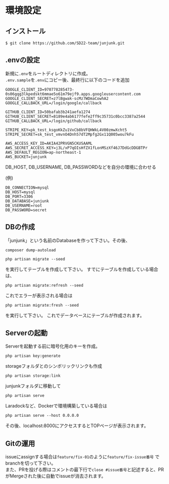 # 環境設定
## インストール
```
$ git clone https://github.com/SD22-team/junjunk.git
```
## .envの設定
新規に```.env```をルートディレクトリに作成。<br>
```.env.sample```を```.env```にコピー後、最終行に以下のコードを追加
```
GOOGLE_CLIENT_ID=970778285473-0s06gqg3lkpedskt6mmae5o61m79ejf9.apps.googleusercontent.com
GOOGLE_CLIENT_SECRET=z7lBgwak-scMz7WDmaCowhA2
GOOGLE_CALLBACK_URL=/login/google/callback

GITHUB_CLIENT_ID=50bafab3b241aefa1274
GITHUB_CLIENT_SECRET=8189e4ab6177fefe2ff9c35731c0bcc3387a2544
GITHUB_CALLBACK_URL=/login/github/callback

STRIPE_KEY=pk_test_ksgoKkZu1VxCb8bVFQHWkL4V00zmwXcht5
STRIPE_SECRET=sk_test_vmvnO4Dnh57dT2Mpfg2Gx11Q005wou7kFu

AWS_ACCESS_KEY_ID=AKIA42PRVGN5CKUSAAML
AWS_SECRET_ACCESS_KEY=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
AWS_DEFAULT_REGION=ap-northeast-1
AWS_BUCKET=junjunk
```

DB_HOST, DB_USERNAME, DB_PASSWORDなどを自分の環境に合わせる<br>

(例)
```
DB_CONNECTION=mysql
DB_HOST=mysql
DB_PORT=3306
DB_DATABASE=junjunk
DB_USERNAME=root
DB_PASSWORD=secret
```

## DBの作成
「junjunk」という名前のDatabaseを作って下さい。その後、
```
composer dump-autoload
```
```
php artisan migrate --seed
```
を実行してテーブルを作成して下さい。
すでにテーブルを作成している場合は、
```
php artisan migrate:refresh --seed
```
これでエラーが表示される場合は
```
php artisan migrate:fresh --seed
```
を実行して下さい。
これでデータベースにテーブルが作成されます。

## Serverの起動
Serverを起動する前に暗号化用のキーを作成。
```
php artisan key:generate
```
storageフォルダとのシンボリックリンクも作成
```
php artisan storage:link
```
junjunkフォルダに移動して
```
php artisan serve
```

Laradockなど、Dockerで環境構築している場合は
```
php artisan serve --host 0.0.0.0
```
その後、localhost:8000にアクセスするとTOPページが表示されます。

## Gitの運用
issueにassignする場合は```feature/fix-01```のように```feature/fix-issue番号``` でbranchを切って下さい。<br>
また、PRを投げる際はコメントの最下行で```close #issue番号```と記述すると、PRがMergeされた後に自動でissueが消去されます。
